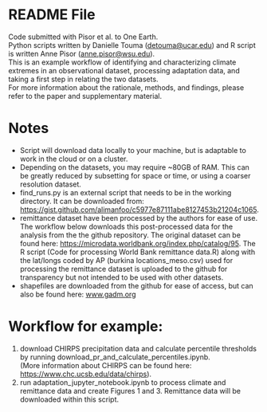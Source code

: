 # README File
Code submitted with Pisor et al. to One Earth. <br>
Python scripts written by Danielle Touma (detouma@ucar.edu) and R script is written Anne Pisor (anne.pisor@wsu.edu).<br>
This is an example workflow of identifying and characterizing climate extremes in an observational dataset, processing adaptation data, and taking a first step in relating the two datasets.<br>
For more information about the rationale, methods, and findings, please refer to the paper and supplementary material.

# Notes
 - Script will download data locally to your machine, but is adaptable to work in the cloud or on a cluster.<br>
 - Depending on the datasets, you may require ~80GB of RAM. This can be greatly reduced by subsetting for space or time, or using a coarser resolution dataset. <br>
 - find_runs.py is an external script that needs to be in the working directory. It can be downloaded from: https://gist.github.com/alimanfoo/c5977e87111abe8127453b21204c1065. <br>
 - remittance dataset have been processed by the authors for ease of use. The workflow below downloads this post-processed data for the analysis from the the github repository. The original dataset can be found here: https://microdata.worldbank.org/index.php/catalog/95. The R script (Code for processing World Bank remittance data.R) along with the lat/longs coded by AP (burkina locations_meso.csv) used for processing the remittance dataset is uploaded to the github for transparency but not intended to be used with other datasets. 
 - shapefiles are downloaded from the github for ease of access, but can also be found here: www.gadm.org

# Workflow for example: <br>
1. download CHIRPS precipitation data and calculate percentile thresholds by running download_pr_and_calculate_percentiles.ipynb. <br>
(More information about CHIRPS can be found here: https://www.chc.ucsb.edu/data/chirps).
2. run adaptation_jupyter_notebook.ipynb to process climate and remittance data and create Figures 1 and 3. Remittance data will be downloaded within this script.



